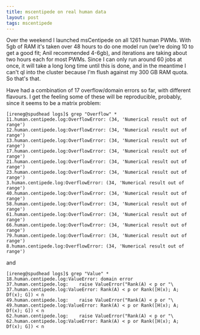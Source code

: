 ```yaml
---
title: mscentipede on real human data
layout: post
tags: mscentipede
---
```


Over the weekend I launched msCentipede on all 1261 human PWMs. With 5gb of RAM it's taken over 48 hours to do one model run (we're doing 10 to get a good fit; Anil recommended 4-6gb), and iterations are taking about two hours each for most PWMs. Since I can only run around 60 jobs at once, it will take a long long time until this is done, and in the meantime I can't ql into the cluster because I'm flush against my 300 GB RAM quota. So that's that.

Have had a combination of 17 overflow/domain errors so far, with different flavours. I get the feeling some of these will be reproducible, probably, since it seems to be a matrix problem:

```
[ireneg@spudhead logs]$ grep "Overflow" *
11.human.centipede.log:OverflowError: (34, 'Numerical result out of range')
12.human.centipede.log:OverflowError: (34, 'Numerical result out of range')
13.human.centipede.log:OverflowError: (34, 'Numerical result out of range')
17.human.centipede.log:OverflowError: (34, 'Numerical result out of range')
21.human.centipede.log:OverflowError: (34, 'Numerical result out of range')
23.human.centipede.log:OverflowError: (34, 'Numerical result out of range')
3.human.centipede.log:OverflowError: (34, 'Numerical result out of range')
40.human.centipede.log:OverflowError: (34, 'Numerical result out of range')
58.human.centipede.log:OverflowError: (34, 'Numerical result out of range')
61.human.centipede.log:OverflowError: (34, 'Numerical result out of range')
66.human.centipede.log:OverflowError: (34, 'Numerical result out of range')
79.human.centipede.log:OverflowError: (34, 'Numerical result out of range')
8.human.centipede.log:OverflowError: (34, 'Numerical result out of range')
```

and 

```
[ireneg@spudhead logs]$ grep "Value" *
18.human.centipede.log:ValueError: domain error
37.human.centipede.log:    raise ValueError("Rank(A) < p or "\
37.human.centipede.log:ValueError: Rank(A) < p or Rank([H(x); A; Df(x); G]) < n
49.human.centipede.log:    raise ValueError("Rank(A) < p or "\
49.human.centipede.log:ValueError: Rank(A) < p or Rank([H(x); A; Df(x); G]) < n
62.human.centipede.log:    raise ValueError("Rank(A) < p or "\
62.human.centipede.log:ValueError: Rank(A) < p or Rank([H(x); A; Df(x); G]) < n
```